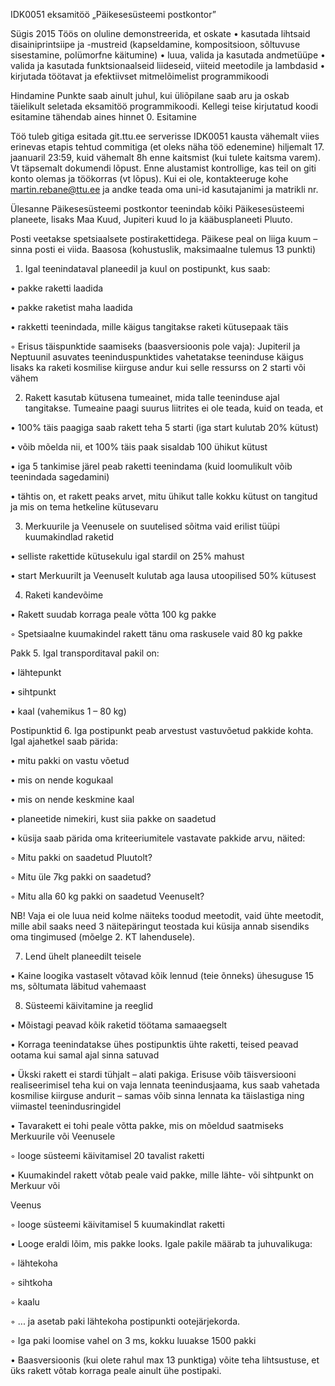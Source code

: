 IDK0051 eksamitöö „Päikesesüsteemi postkontor”

Sügis 2015
Töös on oluline demonstreerida, et oskate
• kasutada lihtsaid disainiprintsiipe ja -mustreid (kapseldamine, kompositsioon, sõltuvuse
sisestamine, polümorfne käitumine)
• luua, valida ja kasutada andmetüüpe
• valida ja kasutada funktsionaalseid liideseid, viiteid meetodile ja lambdasid
• kirjutada töötavat ja efektiivset mitmelõimelist programmikoodi

Hindamine
Punkte saab ainult juhul, kui üliõpilane saab aru ja oskab täielikult seletada eksamitöö
programmikoodi. Kellegi teise kirjutatud koodi esitamine tähendab aines hinnet 0.
Esitamine

Töö tuleb gitiga esitada git.ttu.ee serverisse IDK0051 kausta vähemalt viies erinevas etapis tehtud
commitiga (et oleks näha töö edenemine) hiljemalt 17. jaanuaril 23:59, kuid vähemalt 8h enne
kaitsmist (kui tulete kaitsma varem). Vt täpsemalt dokumendi lõpust. Enne alustamist kontrollige,
kas teil on giti konto olemas ja töökorras (vt lõpus). Kui ei ole, kontakteeruge kohe
martin.rebane@ttu.ee ja andke teada oma uni-id kasutajanimi ja matrikli nr.


Ülesanne
Päikesesüsteemi postkontor teenindab kõiki Päikesesüsteemi planeete, lisaks Maa Kuud, Jupiteri
kuud Io ja kääbusplaneeti Pluuto.

Posti veetakse spetsiaalsete postirakettidega. Päikese peal on liiga kuum – sinna posti ei viida.
Baasosa (kohustuslik, maksimaalne tulemus 13 punkti)

1. Igal teenindataval planeedil ja kuul on postipunkt, kus saab:

• pakke raketti laadida

• pakke raketist maha laadida

• rakketti teenindada, mille käigus tangitakse raketi kütusepaak täis

◦ Erisus täispunktide saamiseks (baasversioonis pole vaja): Jupiteril ja Neptuunil asuvates
teeninduspunktides vahetatakse teeninduse käigus lisaks ka raketi kosmilise kiirguse
andur kui selle ressurss on 2 starti või vähem

2. Rakett kasutab kütusena tumeainet, mida talle teeninduse ajal tangitakse. Tumeaine paagi suurus
liitrites ei ole teada, kuid on teada, et

• 100% täis paagiga saab rakett teha 5 starti (iga start kulutab 20% kütust)

• võib mõelda nii, et 100% täis paak sisaldab 100 ühikut kütust

• iga 5 tankimise järel peab raketti teenindama (kuid loomulikult võib teenindada sagedamini)

• tähtis on, et rakett peaks arvet, mitu ühikut talle kokku kütust on tangitud ja mis on tema
hetkeline kütusevaru

3. Merkuurile ja Veenusele on suutelised sõitma vaid erilist tüüpi kuumakindlad raketid

• selliste rakettide kütusekulu igal stardil on 25% mahust

• start Merkuurilt ja Veenuselt kulutab aga lausa utoopilised 50% kütusest

4. Raketi kandevõime

• Rakett suudab korraga peale võtta 100 kg pakke

◦ Spetsiaalne kuumakindel rakett tänu oma raskusele vaid 80 kg pakke

Pakk
5. Igal transporditaval pakil on:

• lähtepunkt

• sihtpunkt

• kaal (vahemikus 1 – 80 kg)

Postipunktid
6. Iga postipunkt peab arvestust vastuvõetud pakkide kohta. Igal ajahetkel saab pärida:

• mitu pakki on vastu võetud

• mis on nende kogukaal

• mis on nende keskmine kaal

• planeetide nimekiri, kust siia pakke on saadetud

• küsija saab pärida oma kriteeriumitele vastavate pakkide arvu, näited:

◦ Mitu pakki on saadetud Pluutolt?

◦ Mitu üle 7kg pakki on saadetud?

◦ Mitu alla 60 kg pakki on saadetud Veenuselt?

NB! Vaja ei ole luua neid kolme näiteks toodud meetodit, vaid ühte meetodit, mille abil saaks need
3 näitepäringut teostada kui küsija annab sisendiks oma tingimused (mõelge 2. KT lahendusele).

7. Lend ühelt planeedilt teisele

• Kaine loogika vastaselt võtavad kõik lennud (teie õnneks) ühesuguse 15 ms, sõltumata
läbitud vahemaast

8. Süsteemi käivitamine ja reeglid

• Mõistagi peavad kõik raketid töötama samaaegselt

• Korraga teenindatakse ühes postipunktis ühte raketti, teised peavad ootama kui samal ajal
sinna satuvad

• Ükski rakett ei stardi tühjalt – alati pakiga. Erisuse võib täisversiooni realiseerimisel teha kui
on vaja lennata teenindusjaama, kus saab vahetada kosmilise kiirguse andurit – samas võib
sinna lennata ka täislastiga ning viimastel teenindusringidel

• Tavarakett ei tohi peale võtta pakke, mis on mõeldud saatmiseks Merkuurile või Veenusele

◦ looge süsteemi käivitamisel 20 tavalist raketti

• Kuumakindel rakett võtab peale vaid pakke, mille lähte- või sihtpunkt on Merkuur või

Veenus

◦ looge süsteemi käivitamisel 5 kuumakindlat raketti

• Looge eraldi lõim, mis pakke looks. Igale pakile määrab ta juhuvalikuga:

◦ lähtekoha

◦ sihtkoha

◦ kaalu

◦ ... ja asetab paki lähtekoha postipunkti ootejärjekorda.

◦ Iga paki loomise vahel on 3 ms, kokku luuakse 1500 pakki

• Baasversioonis (kui olete rahul max 13 punktiga) võite teha lihtsustuse, et üks rakett võtab
korraga peale ainult ühe postipaki.
